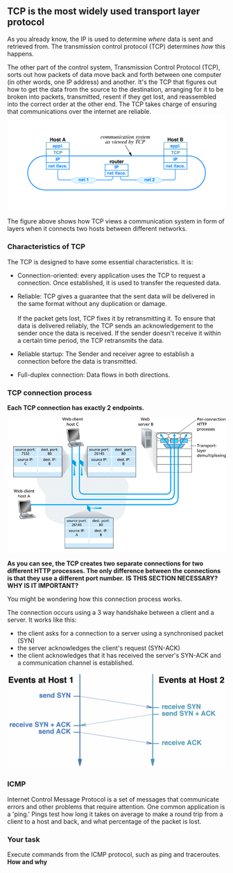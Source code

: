 ## TCP is the most widely used transport layer protocol

As you already know, the IP is used to determine _where_ data is sent and retrieved from.  The transmission control protocol (TCP) determines _how_ this happens.

The other part of the control system, Transmission Control Protocol (TCP), sorts out how packets of data move back and forth between one computer (in other words, one IP address) and another. It's the TCP that figures out how to get the data from the source to the destination, arranging for it to be broken into packets, transmitted, resent if they get lost, and reassembled into the correct order at the other end. The TCP takes charge of ensuring that communications over the internet are reliable.
![GitHub Logo](./images/TCP_view.gif)
<!--- (source: 
http://www.dcs.bbk.ac.uk/~ptw/teaching/IWT/transport-layer/internet.gif)-->

The figure above shows how TCP views a communication system in form of layers when it connects two hosts between different networks.

### Characteristics of TCP

The TCP is designed to have some essential characteristics.  It is:

* Connection-oriented: every application uses the TCP to request a connection. Once established, it is used to transfer the requested data.

* Reliable: TCP gives a guarantee that the sent data will be delivered in the same format without any duplication or damage. <br/><br/> If the packet gets lost, TCP fixes it by retransmitting it.  To ensure that data is delivered reliably, the TCP sends an acknowledgement to the sender once the data is received.  If the sender doesn't receive it within a certain time period, the TCP retransmits the data.

* Reliable startup: The Sender and receiver agree to establish a connection before the data is transmitted.

* Full-duplex connection: Data flows in both directions.


### TCP connection process

__Each TCP connection has exactly 2 endpoints.__

![GitHub Logo](./images/TCP_multiplexing.gif)
<!--- (source: 
http://www.dcs.bbk.ac.uk/~ptw/teaching/IWT/transport-layer/two-clients-web-server.gif)-->

__As you can see, the TCP creates two separate  connections for two different HTTP processes. The only difference between the connections is that they use a different port number.__ __IS THIS SECTION NECESSARY?  WHY IS IT IMPORTANT?__

You might be wondering how this connection process works.  

The connection occurs using a 3 way handshake between a client and a server. It works like this: 
* the client asks for a connection to a server using a synchronised packet (SYN)
* the server acknowledges the client's request (SYN-ACK)
* the client acknowledges that it has received the server's SYN-ACK and a communication channel is established.


![GitHub Logo](./images/TCP_connection_establishment.jpg)
<!--- (source: 
http://www.dcs.bbk.ac.uk/~ptw/teaching/IWT/transport-layer/notes.html)-->


### ICMP
Internet Control Message Protocol is a set of messages that communicate errors and other problems that require attention. One common application is a 'ping.'  Pings test how long it takes on average to make a round trip from a client to a host and back, and what percentage of the packet is lost.

### Your task
Execute commands from the ICMP protocol, such as ping and traceroutes.  __How and why__

